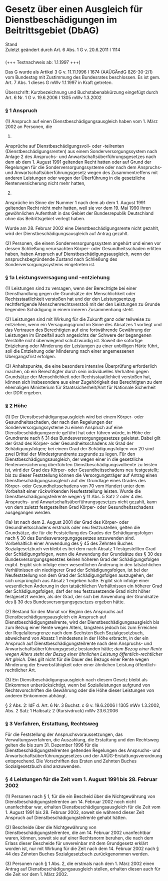 Gesetz über einen Ausgleich für Dienstbeschädigungen im Beitrittsgebiet (DbAG)
==============================================================================

Stand  
Zuletzt geändert durch Art. 6 Abs. 1 G v. 20.6.2011 I 1114

### 

(+++ Textnachweis ab: 1.1.1997 +++)

Das G wurde als Artikel 3 G v. 11.11.1996 I 1674 (AAÜGÄndG 826-30-2/1) vom Bundestag mit Zustimmung des Bundesrates beschlossen. Es ist gem. Art. 7 Abs. 1 dieses G mWv 1.1.1997 in Kraft getreten.

Überschrift: Kurzbezeichnung und Buchstabenabkürzung eingefügt durch Art. 6 Nr. 1 G v. 19.6.2006 I 1305 mWv 1.3.2002

### § 1 Anspruch

(1) Anspruch auf einen Dienstbeschädigungsausgleich haben vom 1. März 2002 an Personen, die

1.  
Ansprüche auf Dienstbeschädigungsvoll- oder -teilrenten (Dienstbeschädigungsrenten) aus einem Sonderversorgungssystem nach Anlage 2 des Anspruchs- und Anwartschaftsüberführungsgesetzes nach dem ab dem 1. August 1991 geltenden Recht hatten oder auf Grund der Regelungen für die Sonderversorgungssysteme oder nach dem Anspruchs- und Anwartschaftsüberführungsgesetz wegen des Zusammentreffens mit anderen Leistungen oder wegen der Überführung in die gesetzliche Rentenversicherung nicht mehr hatten,

2.  
Ansprüche im Sinne der Nummer 1 nach dem ab dem 1. August 1991 geltenden Recht nicht mehr hatten, weil sie vor dem 19. Mai 1990 ihren gewöhnlichen Aufenthalt in das Gebiet der Bundesrepublik Deutschland ohne das Beitrittsgebiet verlegt haben.

Wurde am 28. Februar 2002 eine Dienstbeschädigungsrente nicht gezahlt, wird der Dienstbeschädigungsausgleich auf Antrag gezahlt.

(2) Personen, die einem Sonderversorgungssystem angehört und einen vor dessen Schließung verursachten Körper- oder Gesundheitsschaden erlitten haben, haben Anspruch auf Dienstbeschädigungsausgleich, wenn der anspruchsbegründende Zustand nach Schließung des Sonderversorgungssystems eingetreten ist.

### § 1a Leistungsversagung und -entziehung

(1) Leistungen sind zu versagen, wenn der Berechtigte bei einer Diensthandlung gegen die Grundsätze der Menschlichkeit oder Rechtsstaatlichkeit verstoßen hat und der den Leistungsentzug rechtfertigende Menschenrechtsverstoß mit der den Leistungen zu Grunde liegenden Schädigung in einem inneren Zusammenhang steht.

(2) Leistungen sind mit Wirkung für die Zukunft ganz oder teilweise zu entziehen, wenn ein Versagungsgrund im Sinne des Absatzes 1 vorliegt und das Vertrauen des Berechtigten auf eine fortwährende Gewährung der Leistungen im Einzelfall auch angesichts der Schwere der begangenen Verstöße nicht überwiegend schutzwürdig ist. Soweit die sofortige Entziehung oder Minderung der Leistungen zu einer unbilligen Härte führt, soll die Entziehung oder Minderung nach einer angemessenen Übergangsfrist erfolgen.

(3) Anhaltspunkte, die eine besonders intensive Überprüfung erforderlich machen, ob ein Berechtigter durch sein individuelles Verhalten gegen Grundsätze der Menschlichkeit oder Rechtsstaatlichkeit verstoßen hat, können sich insbesondere aus einer Zugehörigkeit des Berechtigten zu dem ehemaligen Ministerium für Staatssicherheit/Amt für Nationale Sicherheit der DDR ergeben.

### § 2 Höhe

(1) Der Dienstbeschädigungsausgleich wird bei einem Körper- oder Gesundheitsschaden, der nach den Regelungen der Sonderversorgungssysteme zu einem Anspruch auf eine Dienstbeschädigungsrente geführt hat oder führen würde, in Höhe der Grundrente nach § 31 des Bundesversorgungsgesetzes geleistet. Dabei gilt der Grad des Körper- oder Gesundheitsschadens als Grad der Schädigungsfolgen; bei einem Grad der Schädigungsfolgen von 20 sind zwei Drittel der Mindestgrundrente zugrunde zu legen. Für den Dienstbeschädigungsausgleich, der wegen einer in die gesetzliche Rentenversicherung überführten Dienstbeschädigungsvollrente zu leisten ist, wird der Grad des Körper- oder Gesundheitsschadens neu festgestellt; bis zu dieser Feststellung können die Versorgungsträger auf Antrag einen Dienstbeschädigungsausgleich auf der Grundlage eines Grades des Körper- oder Gesundheitsschadens von 70 vom Hundert unter dem Vorbehalt einer rückwirkenden Neufeststellung leisten. Wurde die Dienstbeschädigungsteilrente wegen § 11 Abs. 5 Satz 2 oder 4 des Anspruchs- und Anwartschaftsüberführungsgesetzes nicht gezahlt, kann von dem zuletzt festgestellten Grad Körper- oder Gesundheitsschadens ausgegangen werden.

(1a) Ist nach dem 2. August 2001 der Grad des Körper- oder Gesundheitsschadens erstmals oder neu festzustellen, gelten die Grundsätze, die für die Feststellung des Grades der Schädigungsfolgen nach § 30 des Bundesversorgungsgesetzes anzuwenden sind. Vorbehaltlich einer Anwendung des § 45 des Zehnten Buches Sozialgesetzbuch verbleibt es bei dem nach Absatz 1 festgestellten Grad der Schädigungsfolgen, wenn die Anwendung der Grundsätze des § 30 des Bundesversorgungsgesetzes keinen höheren Grad der Schädigungsfolgen ergibt. Ergibt sich infolge einer wesentlichen Änderung in den tatsächlichen Verhältnissen ein niedrigerer Grad der Schädigungsfolgen, ist bei der Neufeststellung von dem Grad der Schädigungsfolgen auszugehen, der sich ursprünglich aus Absatz 1 ergeben hatte. Ergibt sich infolge einer wesentlichen Änderung in den tatsächlichen Verhältnissen ein höherer Grad der Schädigungsfolgen, darf der neu festzusetzende Grad nicht höher festgesetzt werden, als der Grad, der sich bei Anwendung der Grundsätze des § 30 des Bundesversorgungsgesetzes ergeben hätte.

(2) Bestand für den Monat vor Beginn des Anspruchs auf Dienstbeschädigungsausgleich ein Anspruch auf Dienstbeschädigungsteilrente, wird der Dienstbeschädigungsausgleich bis zum Bezug einer Rente wegen Alters, längstens jedoch bis zum Erreichen der Regelaltersgrenze nach dem Sechsten Buch Sozialgesetzbuch, abweichend von Absatz 1 mindestens in der Höhe erbracht, in der ein Anspruch auf Dienstbeschädigungsteilrente nach dem Anspruchs- und Anwartschaftsüberführungsgesetz bestanden hätte; *dem Bezug einer Rente wegen Alters steht der Bezug einer ähnlichen Leistung öffentlich-rechtlicher Art gleich.* Dies gilt nicht für die Dauer des Bezugs einer Rente wegen Minderung der Erwerbsfähigkeit oder einer ähnlichen Leistung öffentlich-rechtlicher Art.

(3) Ein Dienstbeschädigungsausgleich nach diesem Gesetz bleibt als Einkommen unberücksichtigt, wenn bei Sozialleistungen aufgrund von Rechtsvorschriften die Gewährung oder die Höhe dieser Leistungen von anderen Einkommen abhängt.

§ 2 Abs. 2: IdF d. Art. 6 Nr. 3 Buchst. c G v. 19.6.2006 I 1305 mWv 1.3.2002, Abs. 2 Satz 1 Halbsatz 2 (Kursivdruck) mWv 23.6.2006

### § 3 Verfahren, Erstattung, Rechtsweg

Für die Feststellung der Anspruchsvoraussetzungen, das Verwaltungsverfahren, die Auszahlung, die Erstattung und den Rechtsweg gelten die bis zum 31. Dezember 1996 für die Dienstbeschädigungsteilrenten geltenden Regelungen des Anspruchs- und Anwartschaftsüberführungsgesetzes und der AAÜG-Erstattungsverordnung entsprechend. Die Vorschriften des Ersten und Zehnten Buches Sozialgesetzbuch sind anzuwenden.

### § 4 Leistungen für die Zeit vom 1. August 1991 bis 28. Februar 2002

(1) Personen nach § 1, für die ein Bescheid über die Nichtgewährung von Dienstbeschädigungsteilrenten am 14. Februar 2002 noch nicht unanfechtbar war, erhalten Dienstbeschädigungsausgleich für die Zeit vom 1. August 1991 bis 28. Februar 2002, soweit sie während dieser Zeit Anspruch auf Dienstbeschädigungsteilrente gehabt hätten.

(2) Bescheide über die Nichtgewährung von Dienstbeschädigungsteilrenten, die am 14. Februar 2002 unanfechtbar waren, können, soweit sie auf einer Rechtsnorm beruhen, die nach dem Erlass dieser Bescheide für unvereinbar mit dem Grundgesetz erklärt worden ist, nur mit Wirkung für die Zeit nach dem 14. Februar 2002 nach § 44 des Zehnten Buches Sozialgesetzbuch zurückgenommen werden.

(3) Personen nach § 1 Abs. 2, die erstmals nach dem 1. März 2002 einen Antrag auf Dienstbeschädigungsausgleich stellen, erhalten diesen auch für die Zeit vor dem 1. März 2002.
